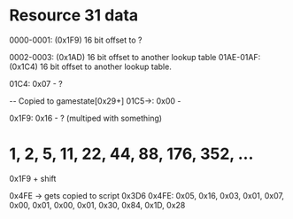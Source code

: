 # Resource 31 data

0000-0001: (0x1F9) 16 bit offset to ?


0002-0003: (0x1AD) 16 bit offset to another lookup table
01AE-01AF: (0x1C4) 16 bit offset to another lookup table.

01C4: 0x07 - ?

-- Copied to gamestate[0x29+]
01C5->: 0x00 - 

0x1F9: 0x16 - ? (multiped with something)
  # 1, 2, 5, 11, 22, 44, 88, 176, 352, ...

0x1F9 + shift


0x4FE -> gets copied to script 0x3D6
0x4FE: 0x05, 0x16, 0x03, 0x01, 0x07, 0x00, 0x01, 0x00, 0x01,
       0x30, 0x84, 0x1D, 0x28


